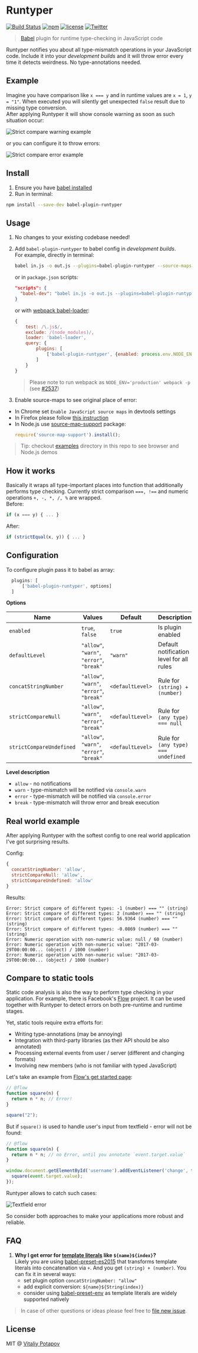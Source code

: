 # Runtyper
[![Build Status](https://travis-ci.org/vitalets/babel-plugin-runtyper.svg?branch=master)](https://travis-ci.org/vitalets/babel-plugin-runtyper)
[![npm](https://img.shields.io/npm/v/babel-plugin-runtyper.svg)](https://www.npmjs.com/package/babel-plugin-runtyper)
[![license](https://img.shields.io/npm/l/babel-plugin-runtyper.svg)](https://www.npmjs.com/package/babel-plugin-runtyper)
[![Twitter](https://img.shields.io/twitter/url/https/github.com/vitalets/babel-plugin-runtyper.svg?style=social)](https://twitter.com/intent/tweet?url=https%3A%2F%2Fgithub.com%2Fvitalets%2Fbabel-plugin-runtyper&text=Runtime%20type%20checker%20for%20JavaScript%20without%20annotations%3A&hashtags=javascript%2Ctype-checking%2Cbabel-plugin)

> [Babel](https://babeljs.io) plugin for runtime type-checking in JavaScript code

Runtyper notifies you about all type-mismatch operations in your JavaScript code.
Include it into your *development builds* and it will throw error every time it detects weirdness. No type-annotations needed.

## Example
Imagine you have comparison like `x === y` and in runtime values are `x = 1`, `y = "1"`.
When executed you will silently get unexpected `false` result due to missing type conversion.  
After applying Runtyper it will show console warning as soon as such situation occur:

![Strict compare warning example](https://cloud.githubusercontent.com/assets/1473072/24467786/8b531758-14be-11e7-80da-32de20e04d38.png)

or you can configure it to throw errors:

![Strict compare error example](https://cloud.githubusercontent.com/assets/1473072/24371480/926108e8-1333-11e7-8e17-0223ed0c21ad.png)


## Install
1. Ensure you have [babel installed](https://babeljs.io/docs/setup/)
2. Run in terminal:
  ```bash
  npm install --save-dev babel-plugin-runtyper
  ```

## Usage 
1. No changes to your existing codebase needed!
2. Add `babel-plugin-runtyper` to babel config in *development builds*.  
    For example, directly in terminal: 
    ```bash
    babel in.js -o out.js --plugins=babel-plugin-runtyper --source-maps
    ```
    or in `package.json` scripts:
    ```json
    "scripts": {
      "babel-dev": "babel in.js -o out.js --plugins=babel-plugin-runtyper --source-maps"
    }
    ``` 
    or with [webpack babel-loader](https://webpack.js.org/loaders/babel-loader/):
    ```js
    {
        test: /\.js$/,
        exclude: /(node_modules)/,
        loader: 'babel-loader',
        query: {
            plugins: [
                ['babel-plugin-runtyper', {enabled: process.env.NODE_ENV !== 'production'}]
            ]
        }
    }
    ```
    > Please note to run webpack as `NODE_ENV='production' webpack -p` (see [#2537](https://github.com/webpack/webpack/issues/2537))

3. Enable source-maps to see original place of error:
  * In Chrome set `Enable JavaScript source maps` in devtools settings
  * In Firefox please follow [this instruction](https://developer.mozilla.org/en-US/docs/Tools/Web_Console/Console_messages#Source_maps)
  * In Node.js use [source-map-support](https://github.com/evanw/node-source-map-support) package:
      ```js
      require('source-map-support').install();
      ```

> Tip: checkout [examples](examples) directory in this repo to see browser and Node.js demos


## How it works
Basically it wraps all type-important places into function that additionally performs type checking. 
Currently strict comparison `===, !==` and numeric operations `+, -, *, /, %` are wrapped.  
Before: 
```js
if (x === y) { ... }
```
After:
```js
if (strictEqual(x, y)) { ... }
```

## Configuration
To configure plugin pass it to babel as array:
```js
  plugins: [
      ['babel-plugin-runtyper', options]
  ]
```
**Options**

| Name                     | Values                                    | Default          | Description  |
| ------------------------ | ----------------------------------------- |------------------| ------------ |
| `enabled`                | `true`, `false`                           | `true`           | Is plugin enabled            |
| `defaultLevel`           | `"allow"`, `"warn"`, `"error"`, `"break"` | `"warn"`         | Default notification level for all rules             |
| `concatStringNumber`     | `"allow"`, `"warn"`, `"error"`, `"break"` | `<defaultLevel>` | Rule for `(string) + (number)`             |
| `strictCompareNull`      | `"allow"`, `"warn"`, `"error"`, `"break"` | `<defaultLevel>` | Rule for `(any type) === null`             |
| `strictCompareUndefined` | `"allow"`, `"warn"`, `"error"`, `"break"` | `<defaultLevel>` | Rule for `(any type) === undefined`             |


**Level description**
 
 * `allow` - no notifications
 * `warn` - type-mismatch will be notified via `console.warn`
 * `error` - type-mismatch will be notified via `console.error`
 * `break` - type-mismatch will throw error and break execution 

## Real world example

After applying Runtyper with the softest config to one real world application I've got surprising results.

Config:
```js
{
  concatStringNumber: 'allow',
  strictCompareNull: 'allow',
  strictCompareUndefined: 'allow'
}
```

Results:
```
Error: Strict compare of different types: -1 (number) === "" (string)
Error: Strict compare of different types: 2 (number) === "" (string)
Error: Strict compare of different types: 56.9364 (number) === "" (string)
Error: Strict compare of different types: -0.0869 (number) === "" (string)
Error: Numeric operation with non-numeric value: null / 60 (number)
Error: Numeric operation with non-numeric value: "2017-03-29T00:00:00... (object) / 1000 (number)
Error: Numeric operation with non-numeric value: "2017-03-29T00:00:00... (object) / 1000 (number)
```

## Compare to static tools
Static code analysis is also the way to perform type checking in your application. 
For example, there is Facebook's [Flow](https://flowtype.org) project.
It can be used together with Runtyper to detect errors on both pre-runtime and runtime stages.

Yet, static tools require extra efforts for:
* Writing type-annotations (may be annoying)
* Integration with third-party libraries (as their API should be also annotated)
* Processing external events from user / server (different and changing formats)
* Involving new members (who is not familiar with typed JavaScript)

Let's take an example from [Flow's get started page](https://flowtype.org/en/docs/getting-started/):
```js
// @flow
function square(n) {
  return n * n; // Error!
}

square("2");
```

But if `square()` is used to handle user's input from textfield - error will not be found: 
```js
// @flow
function square(n) {
  return n * n; // no Error, until you annotate `event.target.value`
}

window.document.getElementById('username').addEventListener('change', function (event) {
  square(event.target.value);
});
```

Runtyper allows to catch such cases:

![Textfield error](https://cloud.githubusercontent.com/assets/1473072/24371601/f8d10ab0-1333-11e7-8baf-6b6501accd29.png)

So consider both approaches to make your applications more robust and reliable.

## FAQ
1. **Why I get error for [template literals](https://developer.mozilla.org/en/docs/Web/JavaScript/Reference/Template_literals) like `${name}${index}`?**  
   Likely you are using [babel-preset-es2015](https://babeljs.io/docs/plugins/preset-es2015/) that transforms template literals into concatenation via `+`.
   And you get `(string) + (number)`. You can fix it in several ways:
    * set plugin option `concatStringNumber: "allow"`
    * add explicit conversion: `${name}${String(index)}`
    * consider using [babel-preset-env](https://babeljs.io/docs/plugins/preset-env/) as template literals are widely supported natively

> In case of other questions or ideas please feel free to [file new issue](https://github.com/vitalets/babel-plugin-runtyper/issues/new).

## License
MIT @ [Vitaliy Potapov](https://github.com/vitalets)
